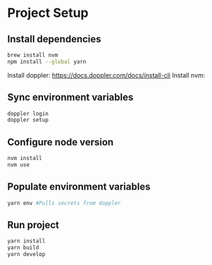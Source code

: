 # Project Setup

## Install dependencies
```zsh
brew install nvm
npm install --global yarn
```
Install doppler: https://docs.doppler.com/docs/install-cli
Install nvm: 

## Sync environment variables
```zsh
doppler login
doppler setup
```

## Configure node version
```zsh
nvm install
nvm use
```

## Populate environment variables
```zsh
yarn env #Pulls secrets from doppler
```

## Run project
```zsh
yarn install
yarn build
yarn develop
```
